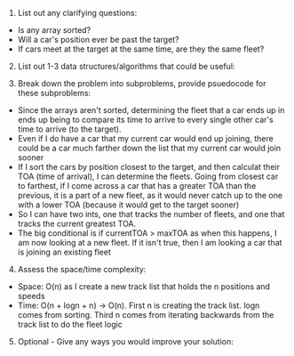 1. List out any clarifying questions:
- Is any array sorted?
- Will a car's position ever be past the target?
- If cars meet at the target at the same time, are they the same fleet?

2. List out 1-3 data structures/algorithms that could be useful:


3. Break down the problem into subproblems, provide psuedocode for these subproblems:
- Since the arrays aren't sorted, determining the fleet that a car ends up in ends up being to compare its time to arrive to every single other car's time to arrive (to the target). 
- Even if I do have a car that my current car would end up joining, there could be a car much farther down the list that my current car would join sooner
- If I sort the cars by position closest to the target, and then calculat their TOA (time of arrival), I can determine the fleets. Going from closest car to farthest, if I come across a car that has a greater TOA than the previous, it is a part of a new fleet, as it would never catch up to the one with a lower TOA (because it would get to the target sooner)
- So I can have two ints, one that tracks the number of fleets, and one that tracks the current greatest TOA.
- The big conditional is if currentTOA > maxTOA as when this happens, I am now looking at a new fleet. If it isn't true, then I am looking a car that is joining an existing fleet

4. Assess the space/time complexity:
- Space: O(n) as I create a new track list that holds the n positions and speeds
- Time: O(n + logn + n) -> O(n). First n is creating the track list. logn comes from sorting. Third n comes from iterating backwards from the track list to do the fleet logic 

5. Optional - Give any ways you would improve your solution: